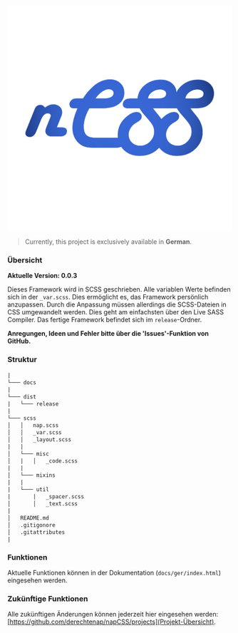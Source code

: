 <p align="center">
  <img src="https://raw.githubusercontent.com/derechtenap/napCSS/master/docs/static/napcss-logo-v2.png" alt="napCSS">
</p>

> Currently, this project is exclusively available in **German**.
### Übersicht
**Aktuelle Version: 0.0.3**

Dieses Framework wird in SCSS geschrieben. Alle variablen Werte befinden sich in der `_var.scss`. Dies ermöglicht es, das Framework persönlich anzupassen. Durch die Anpassung müssen allerdings die SCSS-Dateien in CSS umgewandelt werden. Dies geht am einfachsten über den Live SASS Compiler. Das fertige Framework befindet sich im `release`-Ordner.

**Anregungen, Ideen und Fehler bitte über die 'Issues'-Funktion von GitHub.**
### Struktur
```
|
└─── docs
|
└─── dist
|   └─── release
|
└─── scss
│   │   nap.scss
│   │   _var.scss
│   │   _layout.scss
|   |
│   └─── misc
│   |   │   _code.scss
|   |
│   └─── mixins
|   |
|   └─── util
|       |   _spacer.scss
│       │   _text.scss     
|
│   README.md
│   .gitigonore  
│   .gitattributes
|
```
### Funktionen
Aktuelle Funktionen können in der Dokumentation (`docs/ger/index.html`) eingesehen werden.
### Zukünftige Funktionen
Alle zukünftigen Änderungen können jederzeit hier eingesehen werden: [https://github.com/derechtenap/napCSS/projects](Projekt-Übersicht).